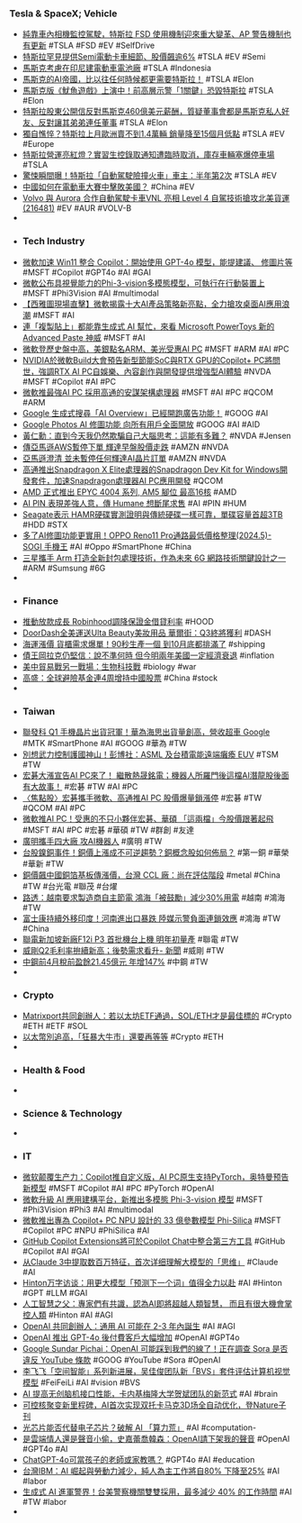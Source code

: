 ### Tesla & SpaceX; Vehicle
- [純靠車內相機監控駕駛，特斯拉 FSD 使用機制迎來重大變革、AP 警告機制也有更新](https://www.ddcar.com.tw/article/38549) #TSLA #FSD #EV #SelfDrive
- [特斯拉罕見提供Semi電動卡車細節、股價飆逾6%](https://www.moneydj.com/kmdj/news/newsviewer.aspx?a=79f117ea-358e-448c-8faa-43866596a3e4) #TSLA #EV #Semi
- [馬斯克考慮在印尼建電動車電池廠](https://ec.ltn.com.tw/article/breakingnews/4678542) #TSLA #Indonesia
- [馬斯克的AI帝國，比以往任何時候都更需要特斯拉！](https://hk.investing.com/news/stock-market-news/article-533216) #TSLA #Elon
- [馬斯克版《魷魚遊戲》上演中！前高層示警「1關鍵」恐毀特斯拉](https://ec.ltn.com.tw/article/breakingnews/4680688) #TSLA #Elon
- [特斯拉股東公開信反對馬斯克460億美元薪酬，質疑董事會都是馬斯克私人好友、反對讓其弟弟連任董事](https://www.techbang.com/posts/115466-tesla-shareholders-issued-an-open-letter-opposing-musks-sky) #TSLA #Elon
- [獨自憔悴？特斯拉上月歐洲賣不到1.4萬輛 銷量降至15個月低點](https://udn.com/news/story/6811/7981471) #TSLA #EV #Europe
- [特斯拉營運亮紅燈？實習生控錄取通知遭臨時取消，庫存車輛塞爆停車場](https://today.line.me/tw/v2/article/qoJMKjk) #TSLA
- [驚悚瞬間曝！特斯拉「自動駕駛險撞火車」車主：半年第2次](https://news.ltn.com.tw/news/world/breakingnews/4680753) #TSLA #EV
- [中國如何在電動車大賽中擊敗美國？](https://money.udn.com/money/story/122381/7979840) #China #EV
- [Volvo 與 Aurora 合作自動駕駛卡車VNL 亮相 Level 4 自駕技術搶攻北美貨運(216481)](https://www.cool3c.com/article/216481) #EV #AUR #VOLV-B
-
- ### Tech Industry
- [微軟加速 Win11 整合 Copilot：開始使用 GPT-4o 模型，能提建議、 修圖片等](https://www.techbang.com/posts/115481-win11-copilot-gpt-4o) #MSFT #Copilot #GPT4o #AI #GAI
- [微軟公布具視覺能力的Phi-3-vision多模態模型，可執行在行動裝置上](https://www.ithome.com.tw/news/163007) #MSFT #Phi3Vision #AI #multimodal
- [【西雅圖現場直擊】微軟揭露十大AI產品策略新亮點，全力搶攻桌面AI應用浪潮](https://www.ithome.com.tw/news/163026) #MSFT #AI
- [連「複製貼上」都能靠生成式 AI 幫忙，來看 Microsoft PowerToys 新的 Advanced Paste 神威](https://www.kocpc.com.tw/archives/548012) #MSFT #AI
- [微軟登歷史盤中高，美銀點名ARM、美光受惠AI PC](https://finance.technews.tw/2024/05/22/arm-micron-benefit-from-microsoft-ai-pc/) #MSFT #ARM #AI #PC
- [NVIDIA於微軟Build大會預告新型節能SoC與RTX GPU的Copilot+ PC將問世，強調RTX AI PC自娛樂、內容創作與開發提供增強型AI體驗](https://www.cool3c.com/article/216492) #NVDA #MSFT #Copilot #AI #PC
- [微軟推最強AI PC 採用高通的安謀架構處理器](https://udn.com/news/story/7240/7979515) #MSFT #AI #PC #QCOM #ARM
- [Google 生成式搜尋「AI Overview」已經開跑廣告功能！](https://www.inside.com.tw/article/35087-google-search-ai-overviews-ads) #GOOG #AI
- [Google Photos AI 修圖功能 向所有用戶全面開放](https://unwire.hk/2024/05/22/google-photos-opens-up-magic-editor-and-other-ai-image-editing-tools-to-everyone/software/ios-app/) #GOOG #AI #AID
- [黃仁勳：直到今天我仍然欺騙自己大腦思考：這能有多難？](https://technews.tw/2024/05/22/to-this-day-i-still-trick-my-brain-into-thinking-how-hard-can-it-be/) #NVDA #Jensen
- [傳亞馬遜AWS暫停下單 輝達早盤股價走跌](https://news.cnyes.com/news/id/5570416) #AMZN #NVDA
- [亞馬遜澄清 並未暫停任何輝達AI晶片訂單](https://news.cnyes.com/news/id/5570516) #AMZN #NVDA
- [高通推出Snapdragon X Elite處理器的Snapdragon Dev Kit for Windows開發套件，加速Snapdragon處理器AI PC應用開發](https://www.cool3c.com/article/216489) #QCOM
- [AMD 正式推出 EPYC 4004 系列, AM5 腳位 最高16核](https://www.coolaler.com/index/amd-正式推出-epyc-4004-系列-am5-腳位-最高16核/) #AMD
- [AI PIN 表現差強人意，傳 Humane 想斷尾求售](https://technews.tw/2024/05/22/ai-pin-humane/) #AI #PIN #HUM
- [Seagate表示 HAMR硬碟實測證明與傳統硬碟一樣可靠，單碟容量首超3TB](https://www.techbang.com/posts/114791-seagate-thermal-auxiliary-hard-drives-are-finally-as-reliable) #HDD #STX
- [多了AI修圖功能更實用！OPPO Reno11 Pro通路最低價格整理(2024.5)- SOGI 手機王](https://www.sogi.com.tw/articles/sale_oppo_reno11_pro_5g/6261916) #AI #Oppo #SmartPhone #China
- [三星攜手 Arm 打造全新封包處理技術，作為未來 6G 網路技術關鍵設計之一](https://m.eprice.com.tw/mobile/talk/4523/5809733/1) #ARM #Sumsung #6G
-
- ### Finance
- [推動放款成長 Robinhood調降保證金借貸利率](https://news.cnyes.com/news/id/5570354) #HOOD
- [DoorDash全美運送Ulta Beauty美妝用品 華爾街：Q3終將獲利](https://news.cnyes.com/news/id/5569210) #DASH
- [海運漲價 貨櫃需求爆單！90秒生產一個 到10月底都排滿了](https://news.cnyes.com/news/id/5570544) #shipping
- [債王岡拉克仍堅信：說不準何時 但今明兩年美國一定經濟衰退](https://news.cnyes.com/news/id/5570515) #inflation
- [美中貿易戰另一戰場：生物科技戰](https://finance.technews.tw/2024/05/22/taking-stock-of-u-s-china-biotechnology-competition/) #biology #war
- [高盛：全球避險基金連4周增持中國股票](https://news.cnyes.com/news/id/5571072) #China #stock
-
- ### Taiwan
- [聯發科 Q1 手機晶片出貨冠軍！華為海思出貨量創高，營收超車 Google](https://technews.tw/2024/05/22/huawei-hisilicon-shipment-surpass-google/) #MTK #SmartPhone #AI #GOOG #華為 #TW
- [別想武力控制護國神山！彭博社：ASML 及台積電能遠端癱瘓 EUV](https://technews.tw/2024/05/21/asml-and-tsmc-can-remotely-paralyze-euv/) #TSM #TW
- [宏碁大漲宣告AI PC來了！ 繼散熱晟銘電；機器人所羅門後這檔AI潛龍股後面有大故事！](https://news.cnyes.com/news/id/5570802) #宏碁 #TW #AI #PC
- [〈焦點股〉宏碁攜手微軟、高通推AI PC 股價爆量鎖漲停](https://news.cnyes.com/news/id/5571064) #宏碁 #TW #QCOM #AI #PC
- [微軟推AI PC！受惠的不只小夥伴宏碁、華碩 「這兩檔」今股價跟著起飛](https://tw.stock.yahoo.com/news/微軟推ai-pc-受惠的不只小夥伴宏碁-華碩-這兩檔-041600608.html) #MSFT #AI #PC #宏碁 #華碩 #TW #群創 #友達
- [廣明攜手四大廠 攻AI機器人](https://www.ctee.com.tw/news/20240522700174-439901) #廣明 #TW
- [台股鎳銅事件！銅價上漲成不可逆趨勢？銅概念股如何佈局？](https://news.cnyes.com/news/id/5570542) #第一銅 #華榮 #華新 #TW
- [銅價飆中國銅箔基板傳漲價，台灣 CCL 廠：尚在評估階段](https://technews.tw/2024/05/22/pcb-ccl-tw/) #metal #China #TW #台光電 #聯茂 #台燿
- [路透：越南要求製造商自主節電 鴻海「被鼓勵」減少30%用電](https://news.cnyes.com/news/id/5570619) #越南 #鴻海 #TW
- [富士康持續外移印度！河南進出口暴跌 陸媒示警負面連鎖效應](https://news.cnyes.com/news/id/5571170) #鴻海 #TW #China
- [聯電新加坡新廠F12i P3 首批機台上機 明年初量產](https://news.cnyes.com/news/id/5570139) #聯電 #TW
- [威剛Q2毛利率拚續新高；後勢需求看升- 新聞](https://www.moneydj.com/kmdj/news/newsviewer.aspx?a=8ef4fe5f-2ead-4be3-8614-de5cc23afee3) #威剛 #TW
- [中鋼前4月稅前盈餘21.45億元 年增147%](https://news.cnyes.com/news/id/5570137) #中鋼 #TW
-
- ### Crypto
- [Matrixport共同創辦人：若以太坊ETF通過，SOL/ETH才是最佳標的](https://abmedia.io/daniel-yan-bullish-on-solana) #Crypto #ETH #ETF #SOL
- [以太幣別追高，「狂暴大牛市」還要再等等](https://blockcast.it/2024/05/22/madman-column-2024-may-22/) #Crypto #ETH
-
- ### Health & Food
-
- ### Science & Technology
-
- ### IT
- [微软颠覆生产力：Copilot推自定义版，AI PC原生支持PyTorch，奥特曼预告新模型](https://www.jiqizhixin.com/articles/2024-05-22-4) #MSFT #Copilot #AI #PC #PyTorch #OpenAI
- [微軟升級 AI 應用建構平台，新推出多模態 Phi-3-vision 模型](https://technews.tw/2024/05/22/microsoft-brings-its-phi-3-models-and-openai-gpt-4o-to-azure-ai-studio/) #MSFT #Phi3Vision #Phi3 #AI #multimodal
- [微軟推出專為 Copilot+ PC NPU 設計的 33 億參數模型 Phi-Silica](https://www.techbang.com/posts/115501-microsoft-copilot-npu-phi-silica) #MSFT #Copilot #PC #NPU #PhiSilica #AI
- [GitHub Copilot Extensions將可於Copilot Chat中整合第三方工具](https://www.ithome.com.tw/news/163008) #GitHub #Copilot #AI #GAI
- [从Claude 3中提取数百万特征，首次详细理解大模型的「思维」](https://www.jiqizhixin.com/articles/2024-05-22-2) #Claude #AI
- [Hinton万字访谈：用更大模型「预测下一个词」值得全力以赴](https://www.jiqizhixin.com/articles/2024-05-22-3) #AI #Hinton #GPT #LLM #GAI
- [人工智慧之父：專家們有共識，認為AI即將超越人類智慧， 而且有很大機會掌控人類](https://www.techbang.com/posts/115476-ai-surpass-dominating-humans) #Hinton #AI #AGI
- [OpenAI 共同創辦人：通用 AI 可能在 2-3 年內誕生](https://technews.tw/2024/05/22/openai-cofounder-says-artificial-general-intelligence-is-coming-fast/) #AI #AGI
- [OpenAI 推出 GPT-4o 後付費客戶大幅增加](https://technews.tw/2024/05/22/openai-launches-gpt-4o-postpaid-customers-increase-significantly/) #OpenAI #GPT4o
- [Google Sundar Pichai：OpenAI 可能踩到我們的線了！正在調查 Sora 是否違反 YouTube 條款](https://www.inside.com.tw/article/35082-sundar-pichai-openai-breached-youtube-terms-train-sora) #GOOG #YouTube #Sora #OpenAI
- [李飞飞「空间智能」系列新进展，吴佳俊团队新「BVS」套件评估计算机视觉模型](https://www.jiqizhixin.com/articles/2024-05-21-8) #FeiFeiLi #AI #vision #BVS
- [AI 提高无创脑机接口性能，卡内基梅隆大学贺斌团队的新范式](https://www.jiqizhixin.com/articles/2024-05-21-7) #AI #brain
- [可控核聚变新里程碑，AI首次实现双托卡马克3D场全自动优化，登Nature子刊](https://www.jiqizhixin.com/articles/2024-05-22-9)
- [光芯片能否代替电子芯片？破解 AI 「算力荒」](https://www.jiqizhixin.com/articles/2024-05-21-6) #AI #computation-
- [是雲端情人還是聲音小偷，史嘉蕾喬韓森：OpenAI請下架我的聲音](https://dq.yam.com/post/16089) #OpenAI #GPT4o #AI
- [ChatGPT-4o可當孩子的老師或家教嗎？](https://www.parenting.com.tw/article/5097455) #GPT4o #AI #education
- [台灣IBM：AI 崛起與勞動力減少，純人為主工作將自80% 下降至25%](https://technews.tw/2024/05/22/purely-human-based-jobs-will-drop-from-80-to-25/) #AI #labor
- [生成式 AI 進軍警界！台美警察機關雙雙採用，最多減少 40% 的工作時間](https://tw.news.yahoo.com/生成式-ai-進軍警界-台美警察機關雙雙採用-最多減少-105214881.html) #AI #TW #labor
-